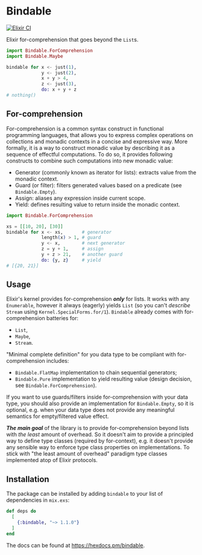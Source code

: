 # Bindable

[![Elixir CI](https://github.com/iamafanasyev/bindable/actions/workflows/elixir.yml/badge.svg)](https://github.com/iamafanasyev/bindable/actions/workflows/elixir.yml)

Elixir for-comprehension that goes beyond the `List`s.

```elixir
import Bindable.ForComprehension
import Bindable.Maybe

bindable for x <- just(1),
             y <- just(2),
             x + y > 4,
             z <- just(3),
             do: x + y + z
# nothing()
```

## For-comprehension

For-comprehension is a common syntax construct in functional programming languages,
that allows you to express complex operations on collections and monadic contexts in a concise and expressive way.
More formally, it is a way to construct monadic value by describing it as a sequence of effectful computations.
To do so, it provides following constructs to combine such computations into new monadic value:
 * Generator (commonly known as iterator for lists): extracts value from the monadic context.
 * Guard (or filter): filters generated values based on a predicate (see `Bindable.Empty`).
 * Assign: aliases any expression inside current scope.
 * Yield: defines resulting value to return inside the monadic context.

```elixir
import Bindable.ForComprehension

xs = [[10, 20], [30]]
bindable for x <- xs,       # generator
             length(x) > 1, # guard
             y <- x,        # next generator
             z = y + 1,     # assign
             y + z > 21,    # another guard
             do: {y, z}     # yield
# [{20, 21}]
```

## Usage

Elixir's kernel provides for-comprehension ***only*** for lists.
It works with any `Enumerable`, however it always (eagerly) yields `List`
(so you can't *describe* `Stream` using `Kernel.SpecialForms.for/1`).
`Bindable` already comes with for-comprehension batteries for:
 * `List`,
 * `Maybe`,
 * `Stream`.

"Minimal complete definition" for you data type to be compliant with for-comprehension includes:
 * `Bindable.FlatMap` implementation to chain sequential generators;
 * `Bindable.Pure` implementation to yield resulting value (design decision, see `Bindable.ForComprehension`).

If you want to use guards/filters inside for-comprehension with your data type,
you should also provide an implementation for `Bindable.Empty`, so it is optional,
e.g. when your data type does not provide any meaningful semantics for empty/filtered value effect.

***The main goal*** of the library is to provide for-comprehension beyond lists with *the least* amount of overhead.
So it doesn't aim to provide a principled way to define type classes (required by for-context),
e.g. it doesn't provide any sensible way to enforce type class properties on implementations.
To stick with "the least amount of overhead" paradigm type classes implemented atop of Elixir protocols.

## Installation

The package can be installed by adding `bindable` to your list of dependencies in `mix.exs`:

```elixir
def deps do
  [
    {:bindable, "~> 1.1.0"}
  ]
end
```

The docs can be found at <https://hexdocs.pm/bindable>.

